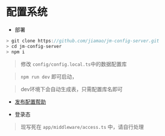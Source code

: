 # 配置系统

* 部署
```js
> git clone https://github.com/jiamao/jm-config-server.git
> cd jm-config-server
> npm i
```

> 修改 `config/config.local.ts`中的数据配置库

> `npm run dev` 即可启动，  

> dev环境下会自动生成表，只需配置库名即可

* [发布配置帮助](./docs/发布脚本配置.md)

* 登录态
 > 现写死在 `app/middleware/access.ts` 中，请自行处理

